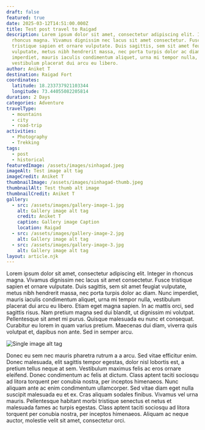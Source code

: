 ```yaml
---
draft: false
featured: true
date: 2025-03-12T14:51:00.000Z
title: Test post travel to Raigad
description: Lorem ipsum dolor sit amet, consectetur adipiscing elit. Integer in
  rhoncus magna. Vivamus dignissim nec lacus sit amet consectetur. Fusce
  tristique sapien et ornare vulputate. Duis sagittis, sem sit amet feugiat
  vulputate, metus nibh hendrerit massa, nec porta turpis dolor ac diam. Nunc
  imperdiet, mauris iaculis condimentum aliquet, urna mi tempor nulla,
  vestibulum placerat dui arcu eu libero.
author: Aniket T
destination: Raigad Fort
coordinates:
  latitude: 18.233737921103344
  longitude: 73.44055082205814
duration: 2 Days
categories: Adventure
travelType:
  - mountains
  - city
  - road-trip
activities:
  - Photography
  - Trekking
tags:
  - post
  - historical
featuredImage: /assets/images/sinhagad.jpeg
imageAlt: Test image alt tag
imageCredit: Aniket T
thumbnailImage: /assets/images/sinhagad-thumb.jpeg
thumbnailAlt: Test thumb alt image
thumbnailCredit: Aniket T
gallery:
  - src: /assets/images/gallery-image-1.jpg
    alt: Gallery image alt tag
    credit: Aniket T
    caption: Gallery image Caption
    location: Raigad
  - src: /assets/images/gallery-image-2.jpg
    alt: Gallery image alt tag
  - src: /assets/images/gallery-image-3.jpg
    alt: Gallery image alt tag
layout: article.njk
---
```

Lorem ipsum dolor sit amet, consectetur adipiscing elit. Integer in rhoncus magna. Vivamus dignissim nec lacus sit amet consectetur. Fusce tristique sapien et ornare vulputate. Duis sagittis, sem sit amet feugiat vulputate, metus nibh hendrerit massa, nec porta turpis dolor ac diam. Nunc imperdiet, mauris iaculis condimentum aliquet, urna mi tempor nulla, vestibulum placerat dui arcu eu libero. Etiam eget magna sapien. In ac mattis orci, sed sagittis risus. Nam pretium magna sed dui blandit, ut dignissim mi volutpat. Pellentesque sit amet mi purus. Quisque malesuada eu nunc et consequat. Curabitur eu lorem in quam varius pretium. Maecenas dui diam, viverra quis volutpat et, dapibus non ante. Sed in semper arcu.

![Single image alt tag](/assets/images/sinhagad-image.jpeg "Single image alt tag")

Donec eu sem nec mauris pharetra rutrum a a arcu. Sed vitae efficitur enim. Donec malesuada, elit sagittis tempor egestas, dolor nisl lobortis est, a pretium tellus neque at sem. Vestibulum maximus felis ac eros ornare eleifend. Donec condimentum ac felis at dictum. Class aptent taciti sociosqu ad litora torquent per conubia nostra, per inceptos himenaeos. Nunc aliquam ante ac enim condimentum ullamcorper. Sed vitae diam eget nulla suscipit malesuada eu et ex. Cras aliquam sodales finibus. Vivamus vel urna mauris. Pellentesque habitant morbi tristique senectus et netus et malesuada fames ac turpis egestas. Class aptent taciti sociosqu ad litora torquent per conubia nostra, per inceptos himenaeos. Aliquam ac neque auctor, molestie velit sit amet, consectetur orci.
